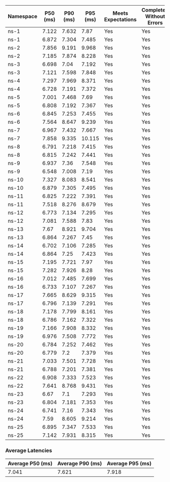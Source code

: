 | Namespace | P50 (ms) | P90 (ms) | P95 (ms) | Meets Expectations | Completed Without Errors |
|-----------|----------|----------|----------|--------------------|--------------------------|
| ns-1 | 7.122 | 7.632 | 7.87 | Yes | Yes |
| ns-1 | 6.872 | 7.304 | 7.485 | Yes | Yes |
| ns-2 | 7.856 | 9.191 | 9.968 | Yes | Yes |
| ns-2 | 7.185 | 7.874 | 8.228 | Yes | Yes |
| ns-3 | 6.698 | 7.04 | 7.192 | Yes | Yes |
| ns-3 | 7.121 | 7.598 | 7.848 | Yes | Yes |
| ns-4 | 7.297 | 7.969 | 8.371 | Yes | Yes |
| ns-4 | 6.728 | 7.191 | 7.372 | Yes | Yes |
| ns-5 | 7.001 | 7.468 | 7.69 | Yes | Yes |
| ns-5 | 6.808 | 7.192 | 7.367 | Yes | Yes |
| ns-6 | 6.845 | 7.253 | 7.455 | Yes | Yes |
| ns-6 | 7.564 | 8.647 | 9.239 | Yes | Yes |
| ns-7 | 6.967 | 7.432 | 7.667 | Yes | Yes |
| ns-7 | 7.858 | 9.335 | 10.115 | Yes | Yes |
| ns-8 | 6.791 | 7.218 | 7.415 | Yes | Yes |
| ns-8 | 6.815 | 7.242 | 7.441 | Yes | Yes |
| ns-9 | 6.937 | 7.36 | 7.548 | Yes | Yes |
| ns-9 | 6.548 | 7.008 | 7.19 | Yes | Yes |
| ns-10 | 7.327 | 8.083 | 8.541 | Yes | Yes |
| ns-10 | 6.879 | 7.305 | 7.495 | Yes | Yes |
| ns-11 | 6.825 | 7.222 | 7.391 | Yes | Yes |
| ns-11 | 7.518 | 8.276 | 8.679 | Yes | Yes |
| ns-12 | 6.773 | 7.134 | 7.295 | Yes | Yes |
| ns-12 | 7.081 | 7.588 | 7.83 | Yes | Yes |
| ns-13 | 7.67 | 8.921 | 9.704 | Yes | Yes |
| ns-13 | 6.864 | 7.267 | 7.45 | Yes | Yes |
| ns-14 | 6.702 | 7.106 | 7.285 | Yes | Yes |
| ns-14 | 6.864 | 7.25 | 7.423 | Yes | Yes |
| ns-15 | 7.195 | 7.721 | 7.97 | Yes | Yes |
| ns-15 | 7.282 | 7.926 | 8.28 | Yes | Yes |
| ns-16 | 7.012 | 7.485 | 7.699 | Yes | Yes |
| ns-16 | 6.733 | 7.107 | 7.267 | Yes | Yes |
| ns-17 | 7.665 | 8.629 | 9.315 | Yes | Yes |
| ns-17 | 6.796 | 7.139 | 7.291 | Yes | Yes |
| ns-18 | 7.178 | 7.799 | 8.161 | Yes | Yes |
| ns-18 | 6.786 | 7.162 | 7.322 | Yes | Yes |
| ns-19 | 7.166 | 7.908 | 8.332 | Yes | Yes |
| ns-19 | 6.976 | 7.508 | 7.772 | Yes | Yes |
| ns-20 | 6.784 | 7.252 | 7.462 | Yes | Yes |
| ns-20 | 6.779 | 7.2 | 7.379 | Yes | Yes |
| ns-21 | 7.033 | 7.501 | 7.728 | Yes | Yes |
| ns-21 | 6.788 | 7.201 | 7.381 | Yes | Yes |
| ns-22 | 6.908 | 7.333 | 7.523 | Yes | Yes |
| ns-22 | 7.641 | 8.768 | 9.431 | Yes | Yes |
| ns-23 | 6.67 | 7.1 | 7.293 | Yes | Yes |
| ns-23 | 6.804 | 7.181 | 7.353 | Yes | Yes |
| ns-24 | 6.741 | 7.16 | 7.343 | Yes | Yes |
| ns-24 | 7.59 | 8.605 | 9.214 | Yes | Yes |
| ns-25 | 6.895 | 7.347 | 7.533 | Yes | Yes |
| ns-25 | 7.142 | 7.931 | 8.315 | Yes | Yes |

### Average Latencies
| Average P50 (ms) | Average P90 (ms) | Average P95 (ms) |
|------------------|------------------|------------------|
| 7.041 | 7.621 | 7.918 |
